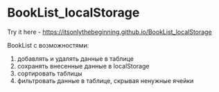 # BookList_localStorage

Try it here - https://itsonlythebeginning.github.io/BookList_localStorage


BookList c возможностями: 

1) добавлять и удалять данные в таблице
2) сохранять внесенные данные в localStorage
3) сортировать таблицы
4) фильтровать данные в таблице, скрывая ненужные ячейки
